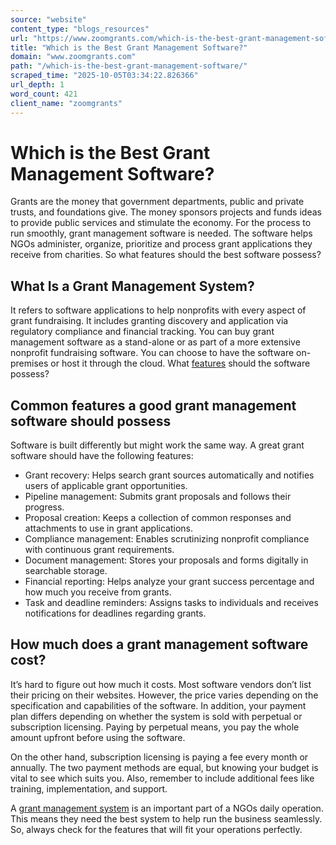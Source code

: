```yaml
---
source: "website"
content_type: "blogs_resources"
url: "https://www.zoomgrants.com/which-is-the-best-grant-management-software/"
title: "Which is the Best Grant Management Software?"
domain: "www.zoomgrants.com"
path: "/which-is-the-best-grant-management-software/"
scraped_time: "2025-10-05T03:34:22.826366"
url_depth: 1
word_count: 421
client_name: "zoomgrants"
---
```


# Which is the Best Grant Management Software?

Grants are the money that government departments, public and private trusts, and foundations give. The money sponsors projects and funds ideas to provide public services and stimulate the economy. For the process to run smoothly, grant management software is needed. The software helps NGOs administer, organize, prioritize and process grant applications they receive from charities. So what features should the best software possess?

## What Is a Grant Management System?

It refers to software applications to help nonprofits with every aspect of grant fundraising. It includes granting discovery and application via regulatory compliance and financial tracking. You can buy grant management software as a stand-alone or as part of a more extensive nonprofit fundraising software. You can choose to have the software on-premises or host it through the cloud. What [features](https://www.zoomgrants.com/overview/features/) should the software possess?

## Common features a good grant management software should possess

Software is built differently but might work the same way. A great grant software should have the following features:

* Grant recovery: Helps search grant sources automatically and notifies users of applicable grant opportunities.
* Pipeline management: Submits grant proposals and follows their progress.
* Proposal creation: Keeps a collection of common responses and attachments to use in grant applications.
* Compliance management: Enables scrutinizing nonprofit compliance with continuous grant requirements.
* Document management: Stores your proposals and forms digitally in searchable storage.
* Financial reporting: Helps analyze your grant success percentage and how much you receive from grants.
* Task and deadline reminders: Assigns tasks to individuals and receives notifications for deadlines regarding grants.

## How much does a grant management software cost?

It’s hard to figure out how much it costs. Most software vendors don’t list their pricing on their websites. However, the price varies depending on the specification and capabilities of the software. In addition, your payment plan differs depending on whether the system is sold with perpetual or subscription licensing. Paying by perpetual means, you pay the whole amount upfront before using the software.

On the other hand, subscription licensing is paying a fee every month or annually. The two payment methods are equal, but knowing your budget is vital to see which suits you. Also, remember to include additional fees like training, implementation, and support.

A [grant management system](https://www.zoomgrants.com/grant-management-system/) is an important part of a NGOs daily operation. This means they need the best system to help run the business seamlessly. So, always check for the features that will fit your operations perfectly.